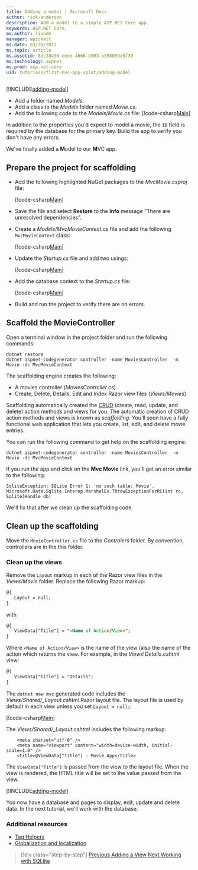 ```yaml
---
title: Adding a model | Microsoft Docs
author: rick-anderson
description: Add a model to a simple ASP.NET Core app.
keywords: ASP.NET Core,
ms.author: riande
manager: wpickett
ms.date: 03/30/2017
ms.topic: article
ms.assetid: 8dc28498-eeee-4666-b903-b593059e9f39
ms.technology: aspnet
ms.prod: asp.net-core
uid: tutorials/first-mvc-app-xplat/adding-model
---
```


[!INCLUDE[adding-model](../../includes/mvc-intro/adding-model1.md)]

* Add a folder named *Models*.
* Add a class to the *Models* folder named *Movie.cs*.
* Add the following code to the *Models/Movie.cs* file:
   [!code-csharp[Main](../../tutorials/first-mvc-app/start-mvc/sample/MvcMovie/Models/MovieNoEF.cs?name=snippet_1&highlight=7)]

In addition to the properties you'd expect to model a movie, the `ID` field is required by the database for the primary key. Build the app to verify you don't have any errors.

We've finally added a **M**odel to our **M**VC app.

## Prepare the project for scaffolding

- Add the following highlighted NuGet packages to the *MvcMovie.csproj* file:
             
   [!code-csharp[Main](start-mvc/sample/MvcMovie/MvcMovie.csproj?highlight=5,15-)]

- Save the file and select **Restore** to the **Info** message "There are unresolved dependencies".
- Create a *Models/MvcMovieContext.cs* file and add the following `MvcMovieContext` class:

   [!code-csharp[Main](start-mvc/sample/MvcMovie/Models/MvcMovieContext.cs)]
   
- Update the *Startup.cs* file and add two usings:

   [!code-csharp[Main](start-mvc/sample/MvcMovie/Startup.cs?name=snippet1&highlight=1,2)]

- Add the database context to the *Startup.cs* file:

   [!code-csharp[Main](start-mvc/sample/MvcMovie/Startup.cs?name=snippet2&highlight=6-7)]

- Build and run the project to verify there are no errors.

## Scaffold the MovieController

Open a terminal window in the project folder and run the following commands:

```none
dotnet restore
dotnet aspnet-codegenerator controller -name MoviesController  -m Movie -dc MvcMovieContext
```

The scaffolding engine creates the following:

* A movies controller (*MoviesController.cs*)
* Create, Delete, Details, Edit and Index Razor view files (*Views/Movies*)

Scaffolding automatically created the [CRUD](https://en.wikipedia.org/wiki/Create,_read,_update_and_delete) (create, read, update, and delete) action methods and views for you. The automatic creation of CRUD action methods and views is known as *scaffolding*. You'll soon have a fully functional web application that lets you create, list, edit, and delete movie entries.

You can run the following command to get help on the scaffolding engine:

```none
dotnet aspnet-codegenerator controller -name MoviesController  -m Movie -dc MvcMovieContext
```

If you run the app and click on the **Mvc Movie** link, you'll get an error similar to the following:

```
SqliteException: SQLite Error 1: 'no such table: Movie'.
Microsoft.Data.Sqlite.Interop.MarshalEx.ThrowExceptionForRC(int rc, Sqlite3Handle db)
```

We'll fix that after we clean up the scaffolding code.

## Clean up the scaffolding

Move the `MovieController.cs` file to the *Controlers* folder. By convention, controllers are in the this folder.

### Clean up the views

Remove the `Layout` markup in each of the Razor view files in the *Views/Movie* folder. Replace the following Razor markup:

```html
@{
   Layout = null;
}
```

with

```html
@{
   ViewData["Title"] = "<Name of Action/View>";
}
```

Where `<Name of Action/View>` is the name of the view (also the name of the action which returns the view. For example, in the *Views\Details.cshtml* view:

```html
@{
   ViewData["Title"] = "Details";
}
```

The `dotnet new mvc` generated code includes the *Views/Shared/_Layout.cshtml* Razor layout file. The layout file is used by default in each view unless you set `Layout = null;`:

[!code-csharp[Main](start-mvc/sample/MvcMovie/Views/_ViewStart.cshtml)]

The *Views/Shared/_Layout.cshtml* includes the following markup:

```html<head>
    <meta charset="utf-8" />
    <meta name="viewport" content="width=device-width, initial-scale=1.0" />
    <title>@ViewData["Title"] - Movie App</title>
```

The `ViewData["Title"]` is passed from the view to the layout file. When the view is rendered, the HTML title will be set to the value passed from the view.

[!INCLUDE[adding-model](../../includes/mvc-intro/adding-model3.md)]

You now have a database and pages to display, edit, update and delete data. In the next tutorial, we'll work with the database.

### Additional resources

* [Tag Helpers](xref:mvc/views/tag-helpers/intro)
* [Globalization and localization](xref:fundamentals/localization)

>[!div class="step-by-step"]
[Previous Adding a View](adding-view.md)
[Next Working with SQLlite](working-with-sql.md)